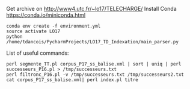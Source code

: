 Get archive on http://www4.utc.fr/~lo17/TELECHARGE/
Install Conda https://conda.io/miniconda.html
```
conda env create -f environment.yml
source activate LO17
python /home/tdancois/PycharmProjects/LO17_TD_Indexation/main_parser.py
```
List of useful commands:
```
perl segmente_TT.pl corpus_P17_ss_balise.xml | sort | uniq | perl successeurs_P16.pl > /tmp/successeurs.txt
perl filtronc_P16.pl -v /tmp/successeurs.txt /tmp/successeurs2.txt
cat corpus_P17_ss_balise.xml| perl index.pl titre
```
